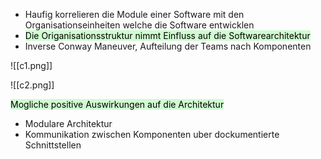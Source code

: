 
- Haufig korrelieren die Module einer Software mit den Organisationseinheiten welche die Software entwicklen
- <mark style="background: #BBFABBA6;">Die Origanisationsstruktur nimmt Einfluss auf die Softwarearchitektur</mark>
- Inverse Conway Maneuver, Aufteilung der Teams nach Komponenten


![[c1.png]]


![[c2.png]]


<mark style="background: #BBFABBA6;">Mogliche positive Auswirkungen auf die Architektur</mark>

- Modulare Architektur
- Kommunikation zwischen Komponenten uber dockumentierte Schnittstellen
